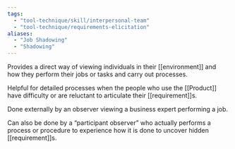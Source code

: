 ```yaml
---
tags:
  - "tool-technique/skill/interpersonal-team"
  - "tool-technique/requirements-elicitation"
aliases:
  - "Job Shadowing"
  - "Shadowing"
---
```

Provides a direct way of viewing individuals in their [[environment]] and how they perform their jobs or tasks and carry out processes.

Helpful for detailed processes when the people who use the [[Product]] have difficulty or are reluctant to articulate their [[requirement]]s.

Done externally by an observer viewing a business expert performing a job.

Can also be done by a “participant observer” who actually performs a process or procedure to experience how it is done to uncover hidden [[requirement]]s.
